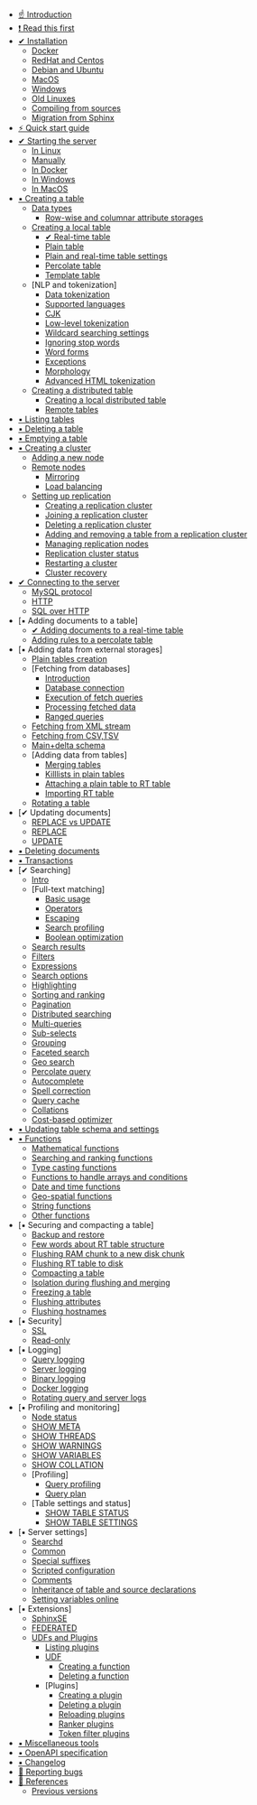 * [☝ Introduction](Introduction.md)
* [❗ Read this first](Read_this_first.md)
* [✔ Installation](Installation.md)
    * [Docker](Installation/Docker.md)
    * [RedHat and Centos](Installation/RHEL_and_Centos.md)
    * [Debian and Ubuntu](Installation/Debian_and_Ubuntu.md)
    * [MacOS](Installation/MacOS.md)
    * [Windows](Installation/Windows.md)
    * [Old Linuxes](Installation/Old_linuxes.md)
    * [Compiling from sources](Installation/Compiling_from_sources.md)
    * [Migration from Sphinx](Installation/Migration_from_Sphinx.md)
* [⚡ Quick start guide](Quick_start_guide.md)
* [✔ Starting the server](Starting_the_server.md)
    * [In Linux](Starting_the_server/Linux.md)
    * [Manually](Starting_the_server/Manually.md)
    * [In Docker](Starting_the_server/Docker.md)
    * [In Windows](Starting_the_server/Windows.md)
    * [In MacOS](Starting_the_server/MacOS.md)
* [▪️ Creating a table](Creating_a_table.md)
    * [Data types](Creating_a_table/Data_types.md)
        * [Row-wise and columnar attribute storages](Creating_a_table/Data_types.md#Row-wise-and-columnar-attribute-storages)
    * [Creating a local table](Creating_a_table/Local_tables.md)
        * [✔ Real-time table](Creating_a_table/Local_tables/Real-time_table.md)
        * [Plain table](Creating_a_table/Local_tables/Plain_table.md)
        * [Plain and real-time table settings](Creating_a_table/Local_tables/Plain_and_real-time_table_settings.md)
        * [Percolate table](Creating_a_table/Local_tables/Percolate_table.md)
        * [Template table](Creating_a_table/Local_tables/Template_table.md)
    * [NLP and tokenization]
        * [Data tokenization](Creating_a_table/NLP_and_tokenization/Data_tokenization.md)
        * [Supported languages](Creating_a_table/NLP_and_tokenization/Supported_languages.md)
        * [CJK](Creating_a_table/NLP_and_tokenization/CJK.md)
        * [Low-level tokenization](Creating_a_table/NLP_and_tokenization/Low-level_tokenization.md)
        * [Wildcard searching settings](Creating_a_table/NLP_and_tokenization/Wildcard_searching_settings.md)
        * [Ignoring stop words](Creating_a_table/NLP_and_tokenization/Ignoring_stop-words.md)
        * [Word forms](Creating_a_table/NLP_and_tokenization/Wordforms.md)
        * [Exceptions](Creating_a_table/NLP_and_tokenization/Exceptions.md)
        * [Morphology](Creating_a_table/NLP_and_tokenization/Morphology.md)
        * [Advanced HTML tokenization](Creating_a_table/NLP_and_tokenization/Advanced_HTML_tokenization.md)
    * [Creating a distributed table](Creating_a_table/Creating_a_distributed_table/Creating_a_distributed_table.md)
        * [Creating a local distributed table](Creating_a_table/Creating_a_distributed_table/Creating_a_local_distributed_table.md)
        * [Remote tables](Creating_a_table/Creating_a_distributed_table/Remote_tables.md)
* [▪️ Listing tables](Listing_tables.md)
* [▪️ Deleting a table](Deleting_a_table.md)
* [▪️ Emptying a table](Emptying_a_table.md)
* [▪️ Creating a cluster](Creating_a_cluster/Creating_a_cluster.md)
    * [Adding a new node](Creating_a_cluster/Adding_a_new_node.md)
    * [Remote nodes](Creating_a_cluster/Remote_nodes.md)
        * [Mirroring](Creating_a_cluster/Remote_nodes/Mirroring.md)
        * [Load balancing](Creating_a_cluster/Remote_nodes/Load_balancing.md)
    * [Setting up replication](Creating_a_cluster/Setting_up_replication/Setting_up_replication.md)
        * [Creating a replication cluster](Creating_a_cluster/Setting_up_replication/Creating_a_replication_cluster.md)
        * [Joining a replication cluster](Creating_a_cluster/Setting_up_replication/Joining_a_replication_cluster.md)
        * [Deleting a replication cluster](Creating_a_cluster/Setting_up_replication/Deleting_a_replication_cluster.md)
        * [Adding and removing a table from a replication cluster](Creating_a_cluster/Setting_up_replication/Adding_and_removing_a_table_from_a_replication_cluster.md)
        * [Managing replication nodes](Creating_a_cluster/Setting_up_replication/Managing_replication_nodes.md)
        * [Replication cluster status](Creating_a_cluster/Setting_up_replication/Replication_cluster_status.md)
        * [Restarting a cluster](Creating_a_cluster/Setting_up_replication/Restarting_a_cluster.md)
        * [Cluster recovery](Creating_a_cluster/Setting_up_replication/Cluster_recovery.md)
* [✔ Connecting to the server](Connecting_to_the_server.md)
    * [MySQL protocol](Connecting_to_the_server/MySQL_protocol.md)
    * [HTTP](Connecting_to_the_server/HTTP.md)
    * [SQL over HTTP](Connecting_to_the_server/HTTP.md#SQL-over-HTTP)
* [▪️ Adding documents to a table]
    * [✔ Adding documents to a real-time table](Adding_documents_to_a_table/Adding_documents_to_a_real-time_table.md)
    * [Adding rules to a percolate table](Adding_documents_to_a_table/Adding_rules_to_a_percolate_table.md)
* [▪️ Adding data from external storages]
    * [Plain tables creation](Adding_data_from_external_storages/Plain_tables_creation.md)
    * [Fetching from databases]
        * [Introduction](Adding_data_from_external_storages/Fetching_from_databases/Introduction.md)
        * [Database connection](Adding_data_from_external_storages/Fetching_from_databases/Database_connection.md)
        * [Execution of fetch queries](Adding_data_from_external_storages/Fetching_from_databases/Execution_of_fetch_queries.md)
        * [Processing fetched data](Adding_data_from_external_storages/Fetching_from_databases/Processing_fetched_data.md)
        * [Ranged queries](Adding_data_from_external_storages/Fetching_from_databases/Ranged_queries.md)
    * [Fetching from XML stream](Adding_data_from_external_storages/Fetching_from_XML_streams.md)
    * [Fetching from CSV,TSV](Adding_data_from_external_storages/Fetching_from_CSV,TSV.md)
    * [Main+delta schema](Adding_data_from_external_storages/Main_delta.md)
    * [Adding data from tables]
        * [Merging tables](Adding_data_from_external_storages/Adding_data_to_tables/Merging_tables.md)
        * [Killlists in plain tables](Adding_data_from_external_storages/Adding_data_to_tables/Killlist_in_plain_tables.md)
        * [Attaching a plain table to RT table](Adding_data_from_external_storages/Adding_data_to_tables/Attaching_a_plain_table_to_RT_table.md)
        * [Importing RT table](Adding_data_from_external_storages/Adding_data_to_tables/Importing_table.md)        
    * [Rotating a table](Adding_data_from_external_storages/Rotating_a_table.md)
* [✔ Updating documents]
    * [REPLACE vs UPDATE](Updating_documents/REPLACE_vs_UPDATE.md)
    * [REPLACE](Updating_documents/REPLACE.md)
    * [UPDATE](Updating_documents/UPDATE.md)
* [▪️ Deleting documents](Deleting_documents.md)
* [▪️ Transactions](Transactions.md)
* [✔ Searching]
    * [Intro](Searching/Intro.md)
    * [Full-text matching]
        * [Basic usage](Searching/Full_text_matching/Basic_usage.md)
        * [Operators](Searching/Full_text_matching/Operators.md)
        * [Escaping](Searching/Full_text_matching/Escaping.md)
        * [Search profiling](Searching/Full_text_matching/Profiling.md)
        * [Boolean optimization](Searching/Full_text_matching/Boolean_optimization.md)
    * [Search results](Searching/Search_results.md)
    * [Filters](Searching/Filters.md)
    * [Expressions](Searching/Expressions.md)
    * [Search options](Searching/Options.md)
    * [Highlighting](Searching/Highlighting.md)
    * [Sorting and ranking](Searching/Sorting_and_ranking.md)
    * [Pagination](Searching/Pagination.md)
    * [Distributed searching](Searching/Distributed_searching.md)
    * [Multi-queries](Searching/Multi-queries.md)
    * [Sub-selects](Searching/Sub-selects.md)
    * [Grouping](Searching/Grouping.md)
    * [Faceted search](Searching/Faceted_search.md)
    * [Geo search](Searching/Geo_search.md)
    * [Percolate query](Searching/Percolate_query.md)
    * [Autocomplete](Searching/Autocomplete.md)
    * [Spell correction](Searching/Spell_correction.md)
    * [Query cache](Searching/Query_cache.md)
    * [Collations](Searching/Collations.md)
    * [Cost-based optimizer](Searching/Cost_based_optimizer.md)
* [▪️ Updating table schema and settings](Updating_table_schema_and_settings.md)    
* [▪️ Functions](Functions.md)
    * [Mathematical functions](Functions/Mathematical_functions.md)
    * [Searching and ranking functions](Functions/Searching_and_ranking_functions.md)
    * [Type casting functions](Functions/Type_casting_functions.md)
    * [Functions to handle arrays and conditions](Functions/Arrays_and_conditions_functions.md)
    * [Date and time functions](Functions/Date_and_time_functions.md)
    * [Geo-spatial functions](Functions/Geo_spatial_functions.md)
    * [String functions](Functions/String_functions.md)
    * [Other functions](Functions/Other_functions.md)
* [▪️ Securing and compacting a table]
    * [Backup and restore](Securing_and_compacting_a_table/Backup_and_restore.md)
    * [Few words about RT table structure](Securing_and_compacting_a_table/RT_table_structure.md)
    * [Flushing RAM chunk to a new disk chunk](Securing_and_compacting_a_table/Flushing_RAM_chunk_to_a_new_disk_chunk.md)
    * [Flushing RT table to disk](Securing_and_compacting_a_table/Flushing_RAM_chunk_to_disk.md)
    * [Compacting a table](Securing_and_compacting_a_table/Compacting_a_table.md)
    * [Isolation during flushing and merging](Securing_and_compacting_a_table/Isolation_during_flushing_and_merging.md)
    * [Freezing a table](Securing_and_compacting_a_table/Freezing_a_table.md)
    * [Flushing attributes](Securing_and_compacting_a_table/Flushing_attributes.md)
    * [Flushing hostnames](Securing_and_compacting_a_table/Flushing_hostnames.md)
* [▪️ Security]
    * [SSL](Security/SSL.md)
    * [Read-only](Security/Read_only.md)
* [▪️ Logging]
    * [Query logging](Logging/Query_logging.md)
    * [Server logging](Logging/Server_logging.md)
    * [Binary logging](Logging/Binary_logging.md)
    * [Docker logging](Logging/Docker_logging.md)
    * [Rotating query and server logs](Logging/Rotating_query_and_server_logs.md)
* [▪️ Profiling and monitoring]
    * [Node status](Profiling_and_monitoring/Node_status.md)
    * [SHOW META](Profiling_and_monitoring/SHOW_META.md)
    * [SHOW THREADS](Profiling_and_monitoring/SHOW_THREADS.md)
    * [SHOW WARNINGS](Profiling_and_monitoring/SHOW_WARNINGS.md)
    * [SHOW VARIABLES](Profiling_and_monitoring/SHOW_VARIABLES.md)
    * [SHOW COLLATION](Profiling_and_monitoring/SHOW_COLLATION.md)
    * [Profiling]
        * [Query profiling](Profiling_and_monitoring/Profiling/Query_profile.md)
        * [Query plan](Profiling_and_monitoring/Profiling/Query_plan.md)
    * [Table settings and status]
        * [SHOW TABLE STATUS](Profiling_and_monitoring/Table_settings_and_status/SHOW_TABLE_STATUS.md)
        * [SHOW TABLE SETTINGS](Profiling_and_monitoring/Table_settings_and_status/SHOW_TABLE_SETTINGS.md)
* [▪️ Server settings]
    * [Searchd](Server_settings/Searchd.md)
    * [Common](Server_settings/Common.md)
    * [Special suffixes](Server_settings/Special_suffixes.md)
    * [Scripted configuration](Server_settings/Scripted_configuration.md)
    * [Comments](Server_settings/Comments.md)
    * [Inheritance of table and source declarations](Server_settings/Inheritance_of_index_and_source_declarations.md)
    * [Setting variables online](Server_settings/Setting_variables_online.md)
* [▪️ Extensions]
    * [SphinxSE](Extensions/SphinxSE.md)
    * [FEDERATED](Extensions/FEDERATED.md)
    * [UDFs and Plugins](Extensions/UDFs_and_Plugins/UDFs_and_Plugins.md)
        * [Listing plugins](Extensions/UDFs_and_Plugins/Listing_plugins.md)
        * [UDF](Extensions/UDFs_and_Plugins/UDF.md)
            * [Creating a function](Extensions/UDFs_and_Plugins/UDF/Creating_a_function.md)
            * [Deleting a function](Extensions/UDFs_and_Plugins/UDF/Deleting_a_function.md)
        * [Plugins]
            * [Creating a plugin](Extensions/UDFs_and_Plugins/Plugins/Creating_a_plugin.md)
            * [Deleting a plugin](Extensions/UDFs_and_Plugins/Plugins/Deleting_a_plugin.md)
            * [Reloading plugins](Extensions/UDFs_and_Plugins/Plugins/Reloading_plugins.md)
            * [Ranker plugins](Extensions/UDFs_and_Plugins/Plugins/Ranker_plugins.md)
            * [Token filter plugins](Extensions/UDFs_and_Plugins/Plugins/Token_filter_plugins.md)
* [▪️ Miscellaneous tools](Miscellaneous_tools.md)
* [▪️ OpenAPI specification](Openapi.md)
* [▪️ Changelog](Changelog.md)
* [🐞 Reporting bugs](Reporting_bugs.md)
* [📖 References](References.md)
    * [Previous versions](References.md#Documentation-for-old-Manticore-versions)
